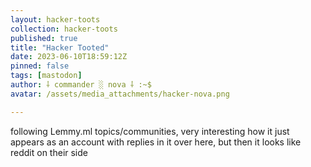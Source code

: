 ```yaml
---
layout: hacker-toots
collection: hacker-toots
published: true
title: "Hacker Tooted"
date: 2023-06-10T18:59:12Z
pinned: false
tags: [mastodon]
author: ⸸ commander ░ nova ⸸ :~$
avatar: /assets/media_attachments/hacker-nova.png

---
```


<p>following Lemmy.ml topics/communities, very interesting how it just appears as an account with replies in it over here, but then it looks like reddit on their side</p>



